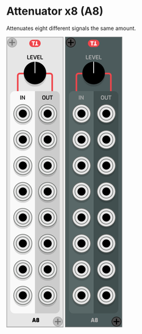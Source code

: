 # Attenuator x8 (A8)
Attenuates eight different signals the same amount.

![Default theme](https://github.com/thomassidor/tinytricks/blob/master/module-screenshots/default/A8.png?raw=true)
![Default theme](https://github.com/thomassidor/tinytricks/blob/master/module-screenshots/river-bed/A8.png?raw=true)

